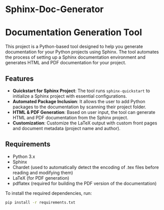 # Sphinx-Doc-Generator
# Documentation Generation Tool

This project is a Python-based tool designed to help you generate documentation for your Python projects using Sphinx. The tool automates the process of setting up a Sphinx documentation environment and generates HTML and PDF documentation for your project.

## Features

- **Quickstart for Sphinx Project**: The tool runs `sphinx-quickstart` to initialize a Sphinx project with essential configurations.
- **Automated Package Inclusion**: It allows the user to add Python packages to the documentation by scanning their project folder.
- **HTML & PDF Generation**: Based on user input, the tool can generate HTML and PDF documentation from the Sphinx project.
- **Customization**: Customize the LaTeX output with custom front pages and document metadata (project name and author).

## Requirements

- Python 3.x
- Sphinx
- Chardet (used to automatically detect the encoding of .tex files before reading and modifying them)
- LaTeX (for PDF generation)
- pdflatex (required for building the PDF version of the documentation)

To install the required dependencies, run:

```bash
pip install -r requirements.txt

